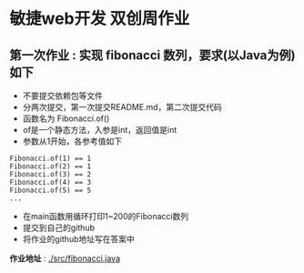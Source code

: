# 敏捷web开发 双创周作业



## 第一次作业 : 实现 fibonacci 数列，要求(以Java为例)如下

- 不要提交依赖包等文件
- 分两次提交，第一次提交README.md，第二次提交代码
- 函数名为 Fibonacci.of()
- of是一个静态方法，入参是int，返回值是int
- 参数从1开始，各参考值如下

```
Fibonacci.of(1) == 1
Fibonacci.of(2) == 1
Fibonacci.of(3) == 2
Fibonacci.of(4) == 3
Fibonacci.of(5) == 5
...
```

- 在main函数用循环打印1~200的Fibonacci数列
- 提交到自己的github
- 将作业的github地址写在答案中

**作业地址** :  [./src/fibonacci.java]() 



